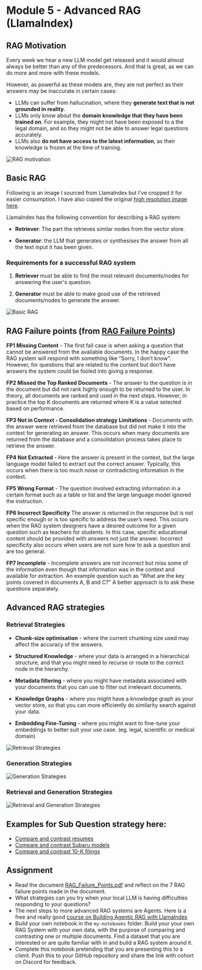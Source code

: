 # Module 5 - Advanced RAG (LlamaIndex)

## RAG Motivation

Every week we hear a new LLM model get released and it would almost always be better than any of the predecessors. And that is great, as we can do more and more with these models.

However, as powerful as these models are, they are not perfect as their answers may be inaccurate in certain cases:

- LLMs can suffer from hallucination, where they **generate text that is not grounded in reality**.
- LLMs only know about the **domain knowledge that they have been trained on**. For example, they might not have been exposed to a the legal domain, and so they might not be able to answer legal questions accurately.
- LLMs also **do not have access to the latest information**, as their knowledge is frozen at the time of training.

![RAG motivation](./images/1-rag-motivation.png)

## Basic RAG

Following is an image I sourced from LlamaIndex but I've cropped it for easier consumption. I have also copied the original [high resolution image here](./images/rag-cheat-sheet-final.svg).

LlamaIndex has the following convention for describing a RAG system:

- **Retriever**: The part the retrieves similar nodes from the vector store.

- **Generator**: the LLM that generates or synthesises the answer from all the text input it has been given.

### Requirements for a successful RAG system

1. **Retriever** must be able to find the most relevant documents/nodes for answering the user's question.

1. **Generator** must be able to make good use of the retrieved documents/nodes to generate the answer.

![Basic RAG](./images/2-basic-rag-llamaindex.png)

## RAG Failure points (from [RAG Failure Points](../module-4/data/RAG_Failure_Points.pdf))

**FP1 Missing Content** - The first fail case is when asking a question that cannot be answered from the available documents. In the happy case the RAG system will respond with something like “Sorry, I don’t know". However, for questions that are related to the content but don’t have answers the system could be fooled into giving a response.

**FP2 Missed the Top Ranked Documents** - The answer to the question is in the document but did not rank highly enough to be returned to the user. In theory, all documents are ranked and used in the next steps. However, in practice the top K documents are returned where K is a value selected based on performance.

**FP3 Not in Context - Consolidation strategy Limitations** - Documents with the answer were retrieved from the database but did not make it into the context for generating an answer. This occurs when many documents are returned from the database and a consolidation process takes place to retrieve the answer.

**FP4 Not Extracted** -  Here the answer is present in the context, but the large language model failed to extract out the correct answer. Typically, this occurs when there is too much noise or contradicting information in the context.

**FP5 Wrong Format** - The question involved extracting information in a certain format such as a table or list and the large language model ignored the instruction.

**FP6 Incorrect Specificity** The answer is returned in the response but is not specific enough or is too specific to address the user’s need. This occurs when the RAG system designers have a desired outcome for a given question such as teachers for students. In this case, specific educational content should be provided with answers not just the answer. Incorrect specificity also occurs when users are not sure how to ask a question and are too general.

**FP7 Incomplete** - Incomplete answers are not incorrect but miss some of the information even though that information was in the context and available for extraction. An example question such as “What are the key points covered in documents A, B and C?” A better approach is to ask these questions separately.

## Advanced RAG strategies

### Retrieval Strategies

- **Chunk-size optimisation** - where the current chunking size used may affect the accuracy of the answers. 

- **Structured Knowledge** - where your data is arranged in a hierarchical structure, and that you might need to recurse or route to the correct node in the hierarchy. 

- **Metadata filtering** - where you might have metadata associated with your documents that you can use to filter out irrelevant documents.

- **Knowledge Graphs** - where you might have a knowledge graph as your vector store, so that you can more efficiently do similarity search against your data.

- **Embedding Fine-Tuning** - where you might want to fine-tune your embeddings to better suit your use case. (eg. legal, scientific or medical domain)

![Retrieval Strategies](./images/3-advanced-retrieval.png)

### Generation Strategies

![Generation Strategies](./images/4-advanced-generation.png)

### Retrieval and Generation Strategies

![Retrieval and Generation Strategies](./images/5-advanced-both.png)

## Examples for Sub Question strategy here:
- [Compare and contrast resumes](./1-advanced-rag-resumes.ipynb)
- [Compare and contrast Subaru models](./2-advanced-rag-subaru.ipynb)
- [Compare and contrast 10-K filings](./3-advanced-rag-10-k-analysis-.ipynb) 

## Assignment
- Read the document [RAG_Failure_Points.pdf](../module-4/data/RAG_Failure_Points.pdf) and reflect on the 7 RAG failure points made in the document.
- What strategies can you try when your local LLM is having difficulties responding to your questions?
- The next steps to more advanced RAG systems are Agents. Here is a free and really good [course on Building Agentic RAG with LlamaIndex](https://www.deeplearning.ai/short-courses/building-agentic-rag-with-llamaindex/)
- Build your own notebook in the `my-notebooks` folder. Build your your own RAG System with your own data, with the purpose of comparing and contrasting one or multiple documents. Find a dataset that you are interested or are quite familiar with in and build a RAG system around it.
- Complete this notebook pretending that you are presenting this to a client. Push this to your GitHub repository and share the link with cohort on Discord for feedback.

